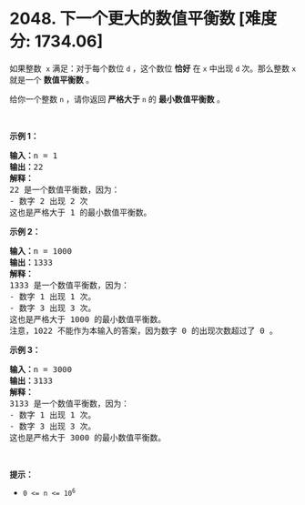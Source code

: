 # 2048. 下一个更大的数值平衡数 [难度分: 1734.06]

<p>如果整数&nbsp; <code>x</code> 满足：对于每个数位&nbsp;<code>d</code> ，这个数位&nbsp;<strong>恰好</strong> 在 <code>x</code> 中出现 <code>d</code> 次。那么整数 <code>x</code> 就是一个 <strong>数值平衡数</strong> 。</p>

<p>给你一个整数 <code>n</code> ，请你返回 <strong>严格大于</strong> <code>n</code> 的 <strong>最小数值平衡数</strong> 。</p>

<p>&nbsp;</p>

<p><strong>示例 1：</strong></p>

<pre>
<strong>输入：</strong>n = 1
<strong>输出：</strong>22
<strong>解释：</strong>
22 是一个数值平衡数，因为：
- 数字 2 出现 2 次 
这也是严格大于 1 的最小数值平衡数。
</pre>

<p><strong>示例 2：</strong></p>

<pre>
<strong>输入：</strong>n = 1000
<strong>输出：</strong>1333
<strong>解释：</strong>
1333 是一个数值平衡数，因为：
- 数字 1 出现 1 次。
- 数字 3 出现 3 次。 
这也是严格大于 1000 的最小数值平衡数。
注意，1022 不能作为本输入的答案，因为数字 0 的出现次数超过了 0 。</pre>

<p><strong>示例 3：</strong></p>

<pre>
<strong>输入：</strong>n = 3000
<strong>输出：</strong>3133
<strong>解释：</strong>
3133 是一个数值平衡数，因为：
- 数字 1 出现 1 次。
- 数字 3 出现 3 次。 
这也是严格大于 3000 的最小数值平衡数。
</pre>

<p>&nbsp;</p>

<p><strong>提示：</strong></p>

<ul>
	<li><code>0 &lt;= n &lt;= 10<sup>6</sup></code></li>
</ul>
